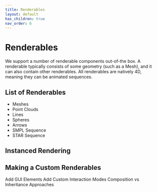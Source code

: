 ```yaml
---
title: Renderables
layout: default
has_children: true
nav_order: 6
---
```


# Renderables
We support a number of renderable components out-of-the box. 
A renderable typically consists of some geometry (such as a Mesh), and it can also contain other renderables. 
All renderables are natively 4D, meaning they can be animated sequences.
 
## List of Renderables
- Meshes
- Point Clouds
- Lines
- Spheres
- Arrows
- SMPL Sequence
- STAR Sequence 

## Instanced Rendering

## Making a Custom Renderables
Add GUI Elements
Add Custom Interaction Modes
Composition vs Inheritance Approaches

